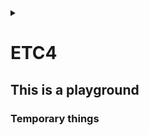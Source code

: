 <link rel="stylesheet" type="text/css" href="/css/header.css">
<link rel="stylesheet" type="text/css" href="/css/bootstrap/5.3.0-alpha1/bootstrap.css">
<div class="sticky-top bg-white pt-1 pb-2" id="header-div-max"></div>
<details id="display-none"><summary></summary>
  <script src="/js/header.js" defer="defer"></script>
  <script src="/js/table/numbering.js" defer="defer"></script>
  <script src="/js/bootstrap/5.3.0-alpha1/bootstrap.bundle.js" defer="defer"></script>
</details>

# ETC4

## This is a playground

### Temporary things

<!--
jenkins Role-based Authorization Strategy 의 기본 그룹

1. authenticated (users who logged in)
2. anonymous (any user, including ones who have not logged in)
-->

<!--
ssh Connection to ip closed by remote host. error

remote server 에서 /etc/hosts.allow, /etc/hosts.deny 로 막혀있지 않은지 확인
-->

<!--
bash shell <, << ,<<< 차이

< 는 input redirection 으로 파일의 내용을 입력으로 사용
command < file.txt

<< 는 here document 로 사용자가 입력한 값을 입력으로 사용
command <<EOT
line 1
line 2
EOT

<<< 는 문자열을 명령어의 표준 입력으로 사용
command <<< "input string"
-->

<!--
bash shell >, >> 차이

> 는 표준 출력을 파일로 redirect 하고 파일이 존재하는 경우 덮어 씀
command > file.txt

>> 는 표준 출력을 파일에 추가하여 파일이 존재하는 경우 추가로 작성함
command >> file.txt
-->

<!--
jq usage, jq 사용법

- 전체 출력하기
  - echo $json | jq '.'

- 특정 키의 값 출력하기
  - echo $json | jq '.key'

- 여러 키의 값 출력하기
  - echo $json | jq '.key1, .key2'

- 배열 모든 요소 출력하기
  - echo $json | jq '.[]'

- 배열 특정 인덱스 요소 출력하기
  - echo $json | jq '.[1]'

- 배열의 길이 출력하기
  - echo $json | jq 'length'

- 객체 배열에서 특정 키의 모든 값 출력하기
  - echo $json | jq '.[].name'

- 객체 배열을 특정 키의 값으로 정렬하기
  - echo $json | jq 'sort_by(.name)'

- 특정 조건을 만족하는 요소만 찾기
  - echo $json | jq '.[]| select(.age > 25)'

- 맵(map)을 사용하여 배열의 각 요소에 대한 새 배열 생성하기
  - echo $json | jq 'map({fullName: .name, birthYear: (2023 - .age)})'

- 리듀스(reduce)를 사용하여 배열의 합계 계산하기
  - echo $json | jq 'reduce .[]as $num (0: . + $num)'

- 변수를 사용하여 중간 결과 저장하기
  - echo $json | jq '(.details | .age) as $age | "Age is \($age)"'

- 텍스트로 변환하기
  - echo $json | jq -r '.name'

- 문자열 인터폴레이션을 사용하여 출력 형식 지정하기
  - echo $json | jq -r '"The name is \(.name) and the age is \(.age)"'

- 파일에서 json 데이터 읽기
  - jq '.' filename.json

-->

<!--
jenkinsfile 후행 job 설정

```
stages {
  stage('trigger another job') {
    steps {
      script {
        build job: 'job name', parameters: [
          string(name: 'param1', value: env.SYSTEM_ENV_VAR1),
          string(name: 'param1', value: env.SYSTEM_ENV_VAR1)
        ], wait: true // wait: true 은 해당 job 이 끝날때까지 기다리고싶을때 사용
      }
    }
  }
}
```
-->